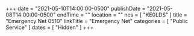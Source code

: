 +++
date = "2021-05-10T14:00:00-0500"
publishDate = "2021-05-08T14:00:00-0500"
endTime = ""
location = ""
ncs = [ "KE0LDS" ]
title = "Emergency Net 0510"
linkTitle = "Emergency Net"
categories = [ "Public Service" ]
dates = [ "Hidden" ]
+++
